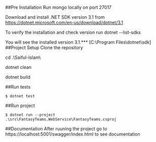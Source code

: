 ##Pre Installation
Run mongo locally on port 27017

Download and install .NET SDK version 3.1 from https://dotnet.microsoft.com/en-us/download/dotnet/3.1

To verify the installation and check version run dotnet --list-sdks

You will see the installed version 3.1.*** [C:\Program Files\dotnet\sdk]
##Project Setup
Clone the repository

cd .\Saiful-Islam\

dotnet clean

dotnet build

##Run tests
```
$ dotnet test
```
##Run project
```
$ dotnet run --project .\src\FantasyTeams.WebService\FantasyTeams.csproj
```
##Documentation
After ruuning the project go to https://localhost:5001/swagger/index.html to see documentation
